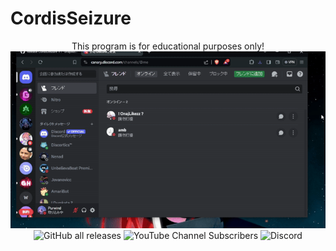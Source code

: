 # CordisSeizure
<p align="center">
  This program is for educational purposes only!
  <img src="SCRS/love_egirls.gif"        /n>
  <img alt="GitHub all releases" src="https://img.shields.io/github/downloads/onajlikezz/CordisSeizure/total?logo=GitHub">
  <img alt="YouTube Channel Subscribers" src="https://img.shields.io/youtube/channel/subscribers/UCPGq5aI894K7cr0xvu0vJZQ?logo=YouTube&logoColor=red&style=flat-square">
  <img alt="Discord" src="https://img.shields.io/discord/1196052745979957278?logo=discord&style=flat-square">
</p>
